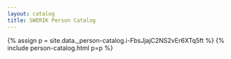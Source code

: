```yaml
---
layout: catalog
title: SWERIK Person Catalog
---
```

{% assign p = site.data._person-catalog.i-FbsJjajC2NS2vEr6XTq5ft %}
{% include person-catalog.html p=p %}

